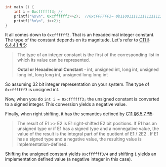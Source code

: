 ```c
int main () {
    int i = 0xcffffff3; // 
    printf("%x\n", 0xcffffff3>>2);  //0xCFFFFFF3= 0b11001111111111111111111111110011
    printf("%x\n", i>>2);
}
```



It all comes down to `0xcffffff3`. That is an hexadecimal integer constant. The type of the constant depends on its magnitude. Let's refer to [C11 § 6.4.4.1 ¶ 5](http://port70.net/~nsz/c/c11/n1570.html#6.4.4.1p5):

> The type of an integer constant is the first of the corresponding list in which its value can be represented.
>
> **Octal or Hexadecimal Constant** - int, unsigned int, long int, unsigned long int, long long int, unsigned long long int

So assuming 32 bit integer representation on your system. The type of `0xcffffff3` is unsigned int.

Now, when you do `int i = 0xcffffff3;` the unsigned constant is converted to a signed integer. This conversion yields a negative value.

Finally, when right shifting, it has the semantics defined by [C11 §6.5.7 ¶5](http://port70.net/~nsz/c/c11/n1570.html#6.5.7p5):

> The result of E1 >> E2 is E1 right-shifted E2 bit positions. If E1 has an unsigned type or if E1 has a signed type and a nonnegative value, the value of the result is the integral part of the quotient of E1 / 2E2 . If E1 has a signed type and a negative value, the resulting value is implementation-defined.

Shifting the unsigned constant yields `0xcffffff3/4` and shifting `i` yields an implementation defined value (a negative integer in this case).

